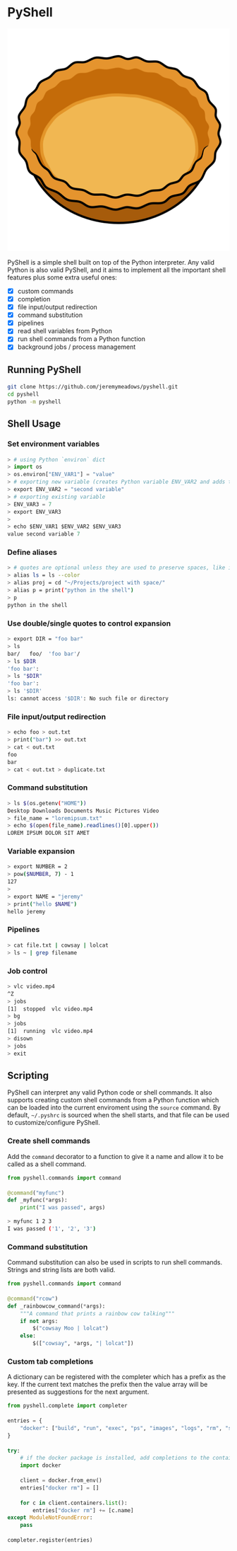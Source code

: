# PyShell

![](pie_shell.png)

PyShell is a simple shell built on top of the Python interpreter.
Any valid Python is also valid PyShell, and it aims to implement all the important shell features plus some extra useful ones:
- [x] custom commands
- [x] completion
- [x] file input/output redirection
- [x] command substitution
- [x] pipelines
- [x] read shell variables from Python
- [x] run shell commands from a Python function
- [x] background jobs / process management

## Running PyShell

```sh
git clone https://github.com/jeremymeadows/pyshell.git
cd pyshell
python -m pyshell
```

## Shell Usage

### Set environment variables
```python
> # using Python `environ` dict
> import os
> os.environ["ENV_VAR1"] = "value"
> # exporting new variable (creates Python variable ENV_VAR2 and adds to `environ`)
> export ENV_VAR2 = "second variable"
> # exporting existing variable
> ENV_VAR3 = 7
> export ENV_VAR3
>
> echo $ENV_VAR1 $ENV_VAR2 $ENV_VAR3
value second variable 7
```

### Define aliases
```sh
> # quotes are optional unless they are used to preserve spaces, like in filenames, for example
> alias ls = ls --color
> alias proj = cd "~/Projects/project with space/"
> alias p = print("python in the shell")
> p
python in the shell
```

### Use double/single quotes to control expansion
```sh
> export DIR = "foo bar"
> ls
bar/   foo/  'foo bar'/
> ls $DIR
'foo bar':
> ls "$DIR"
'foo bar':
> ls '$DIR'
ls: cannot access '$DIR': No such file or directory
```

### File input/output redirection
```sh
> echo foo > out.txt
> print("bar") >> out.txt
> cat < out.txt
foo
bar
> cat < out.txt > duplicate.txt
```

### Command substitution
```sh
> ls $(os.getenv("HOME"))
Desktop Downloads Documents Music Pictures Video
> file_name = "loremipsum.txt"
> echo $(open(file_name).readlines()[0].upper())
LOREM IPSUM DOLOR SIT AMET
```

### Variable expansion
```sh
> export NUMBER = 2
> pow($NUMBER, 7) - 1
127
>
> export NAME = "jeremy"
> print("hello $NAME")
hello jeremy
```

### Pipelines
```sh
> cat file.txt | cowsay | lolcat
> ls ~ | grep filename
```

### Job control
```sh
> vlc video.mp4
^Z
> jobs
[1]  stopped  vlc video.mp4
> bg
> jobs
[1]  running  vlc video.mp4
> disown
> jobs
> exit
```

## Scripting

PyShell can interpret any valid Python code or shell commands.
It also supports creating custom shell commands from a Python function which can be loaded into the current enviroment using the `source` command.
By default, `~/.pyshrc` is sourced when the shell starts, and that file can be used to customize/configure PyShell.

### Create shell commands
Add the `command` decorator to a function to give it a name and allow it to be called as a shell command.

```python
from pyshell.commands import command

@command("myfunc")
def _myfunc(*args):
    print("I was passed", args)
```
```sh
> myfunc 1 2 3
I was passed ('1', '2', '3')
```

### Command substitution
Command substitution can also be used in scripts to run shell commands.
Strings and string lists are both valid.

```python
from pyshell.commands import command

@command("rcow")
def _rainbowcow_command(*args):
    """A command that prints a rainbow cow talking"""
    if not args:
        $("cowsay Moo | lolcat")
    else:
        $(["cowsay", *args, "| lolcat"])
```

### Custom tab completions
A dictionary can be registered with the completer which has a prefix as the key.
If the current text matches the prefix then the value array will be presented as suggestions for the next argument.

```python
from pyshell.complete import completer

entries = {
    "docker": ["build", "run", "exec", "ps", "images", "logs", "rm", "stop", "start"],
}

try:
    # if the docker package is installed, add completions to the container names
    import docker
    
    client = docker.from_env()
    entries["docker rm"] = []

    for c in client.containers.list():
        entries["docker rm"] += [c.name]
except ModuleNotFoundError:
    pass

completer.register(entries)
```